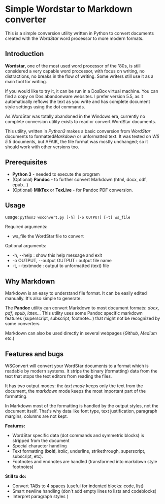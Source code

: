 # Simple Wordstar to Markdown converter

This is a simple conversion utility written in Python to convert documents created with the *WordStar* word processor to more modern formats.

## Introduction

**Wordstar**, one of the most used word processor of the '80s, is still considered a very capable word processor, with focus on writing, no distractions, no breaks in the flow of writing. Some writers still use it as a main tool for writing.

If you would like to try it, it can be run in a DosBox virtual machine. You can find a copy on Dos abandonware websites. I prefer version 5.5, as it automatically reflows the text as you write and has complete document style settings using the dot commands.

As WordStar was totally abandoned in the Windows era, currently no complete conversion utility exists to read or convert WordStar documents.

This utility, written in *Python3* makes a basic conversion from *WordStar* documents to formatted*Markdown* or unformatted text. It was tested on *WS 5.5* documents, but AFAIK, the file format was mostly unchanged; so it should work with other versions too.

## Prerequisites

- **Python 3** - needed to execute the program
- (Optional) **Pandoc** - to further convert Markdown (html, docx, odf, epub...)
- (Optional) **MikTex** or **TexLive** - for Pandoc PDF conversion.

## Usage

usage: `python3 wsconvert.py [-h] [-o OUTPUT] [-t] ws_file`

Required arguments:
- ws_file               the WordStar file to convert

Optional arguments:
- -h, --help : show this help message and exit
- -o OUTPUT, --output OUTPUT : output file name
- -t, --textmode : output to unformatted (text) file

## Why Markdown

Markdown is an easy to understand file format. It can be easily edited manually. It's also simple to generate.

The **Pandoc** utility can convert Markdown to most document formats: *docx*, *pdf*, *epub*, *latex*... This utility uses some Pandoc specific markdown features (superscript, subscript, footnote...) that might not be recognized by some converters

Markdown can also be used directly in several webpages (*Github*, *Medium* etc.)

## Features and bugs

WSConvert will convert your WordStar documents to a format which is readable by modern systems. It strips the binary (formatting) data from the text that stops the text editors from reading the files.

It has two output modes: the *text mode* keeps only the text from the document, the *markdown* mode keeps the most important part of the formatting.

In Markdown most of the formatting is handled by the output styles, not the document itself. That's why data like font type, text justification, paragraph margins, columns are not kept.

**Features:**

- WordStar specific data (dot commands and symmetric blocks) is stripped from the document
- Special character handling
- Text formatting (**bold**, *italic*, underline, strikethrough, superscript, subscript, etc).
- Footnotes and endnotes are handled (transformed into markdown style footnotes)

**Still to do:**

- Convert TABs to 4 spaces (useful for indented blocks: code, list)
- Smart newline handling (don't add empty lines to lists and codeblocks)
- Interpret paragraph styles (<Title>, <Body text>...)
- Transfer some useful dot commands:
    - `..` comment
    - `.df`, `.fi` insert data/text file
- Convert WS tables to MD

**Don't hesitate to participate in this project: code cleanup and new features are more than welcome.**

More information on the Wordstar format:
- https://sfwriter.com/wsformat.txt
- http://fileformats.archiveteam.org/wiki/Wordstar

More on Markdown and Pandoc:
- https://pandoc.org/MANUAL.html

## License

This program is distributed under the **General Public Licence** (GPL), version 2 or later. For the full terms and conditions, please refer to the LICENSE file.
